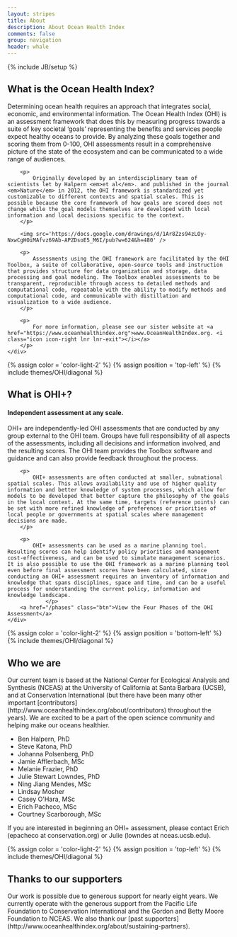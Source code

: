 ```yaml
---
layout: stripes
title: About
description: About Ocean Health Index
comments: false
group: navigation
header: whale
---
```

{% include JB/setup %}

<div class="stripe">
	<a name="whatIsOHI" id="whatIsOHI"></a>
	<h2> What is the Ocean Health Index? </h2>
	<div class="container">
		<p>
			Determining ocean health requires an approach that integrates social, economic, and environmental information. The Ocean Health Index (OHI) is an assessment framework that does this by measuring progress towards a suite of key societal ‘goals’ representing the benefits and services people expect healthy oceans to provide. By analyzing these goals together and scoring them from 0-100, OHI assessments result in a comprehensive picture of the state of the ecosystem and can be communicated to a wide range of audiences.  
		</p>
		
		<p>
			Originally developed by an interdisciplinary team of scientists let by Halpern <em>et al</em>. and published in the journal <em>Nature</em> in 2012, the OHI framework is standardized yet customizable to different contexts and spatial scales. This is possible because the core framework of how goals are scored does not change while the goal models themselves are developed with local information and local decisions specific to the context.
		</p>

		<img src='https://docs.google.com/drawings/d/1Ar8Zzs94zLOy-NxwCgHOiMAfvz69Ab-APZDsoE5_M6I/pub?w=624&h=480' />

		<p>
			Assessments using the OHI framework are facilitated by the OHI Toolbox, a suite of collaborative, open-source tools and instruction that provides structure for data organization and storage, data processing and goal modeling. The Toolbox enables assessments to be transparent, reproducible through access to detailed methods and computational code, repeatable with the ability to modify methods and computational code, and communicable with distillation and visualization to a wide audience.
		</p>

		<p>
			For more information, please see our sister website at <a href="https://www.oceanhealthindex.org">www.OceanHealthIndex.org. <i class="icon icon-right lnr lnr-exit"></i></a>
		</p>
	</div>
</div>

{% assign color = 'color-light-2' %}
{% assign position = 'top-left' %}
{% include themes/OHI/diagonal %}

<div class="stripe color-light-2">
	<a name="whatIsOHI+" id="whatIsOHI+"></a>
	<h2> What is OHI+?</h2>
	<h4>Independent assessment at any scale.</h4>
	<div class="container">
		<p>
			OHI+ are independently-led OHI assessments that are conducted by any group external to the OHI team. Groups have full responsibility of all aspects of the assessments, including all decisions and information involved, and the resulting scores. The OHI team provides the Toolbox software and guidance and can also provide feedback throughout the process.
		</p>

		<p>
			OHI+ assessments are often conducted at smaller, subnational spatial scales. This allows availability and use of higher quality information and better knowledge of system processes, which allow for models to be developed that better capture the philosophy of the goals in the local context. At the same time, targets (reference points) can be set with more refined knowledge of preferences or priorities of local people or governments at spatial scales where management decisions are made.
		</p>
		
		<p>
			OHI+ assessments can be used as a marine planning tool. Resulting scores can help identify policy priorities and management cost-effectiveness, and can be used to simulate management scenarios. It is also possible to use the OHI framework as a marine planning tool even before final assessment scores have been calculated, since conducting an OHI+ assessment requires an inventory of information and knowledge that spans disciplines, space and time, and can be a useful process for understanding the current policy, information and knowledge landscape.
				</p>
		<a href="/phases" class="btn">View the Four Phases of the OHI Assessment</a>
	</div>
</div>

{% assign color = 'color-light-2' %}
{% assign position = 'bottom-left' %}
{% include themes/OHI/diagonal %}

<div class="stripe">
	<a name="who" id="who"></a>
	<h2>Who we are</h2>
	<p>
		Our current team is based at the National Center for Ecological Analysis and Synthesis (NCEAS) at the University of California at Santa Barbara (UCSB), and at Conservation International (but there have been many other important [contributors](http://www.oceanhealthindex.org/about/contributors) throughout the years). We are excited to be a part of the open science community and helping make our oceans healthier. 
	</p>
	<ul>
		<li>Ben Halpern, PhD</li>  
		<li>Steve Katona, PhD</li>  
		<li>Johanna Polsenberg, PhD</li>  
		<li>Jamie Afflerbach, MSc</li>  
		<li>Melanie Frazier, PhD</li>   
		<li>Julie Stewart Lowndes, PhD</li>  
		<li>Ning Jiang Mendes, MSc</li>  
		<li>Lindsay Mosher</li>  
		<li>Casey O'Hara, MSc</li>  
		<li>Erich Pacheco, MSc</li>  
		<li>Courtney Scarborough, MSc</li>
	</ul>
	<p>
	If you are interested in beginning an OHI+ assessment, please contact Erich (epacheco at conservation.org) or Julie (lowndes at nceas.ucsb.edu).
	</p>
</div>

{% assign color = 'color-light-2' %}
{% assign position = 'top-left' %}
{% include themes/OHI/diagonal %}

<div class="stripe">
	<a name="thanks" id="thanks"></a>
	<h2>Thanks to our supporters</h2>
	<p>
		Our work is possible due to generous support for nearly eight years. We currently operate with the generous support from the Pacific Life Foundation to Conservation International and the Gordon and Betty Moore Foundation to NCEAS.  We also thank our [past supporters](http://www.oceanhealthindex.org/about/sustaining-partners).  
	</p>
</div>
